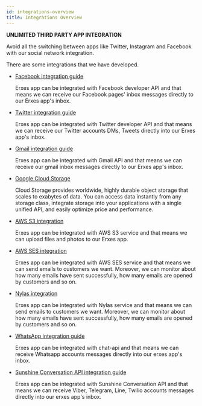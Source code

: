 ```yaml
---
id: integrations-overview
title: Integrations Overview
---
```


**UNLIMITED THIRD PARTY APP INTEGRATION**

Avoid all the switching between apps like Twitter, Instagram and Facebook with our social network integration.

There are some integrations that we have developed.

- [Facebook integration guide](../administrator/system-config#facebook)

  Erxes app can be integrated with Facebook developer API and that means we can receive our Facebook pages' inbox messages directly to our Erxes app's inbox.

- [Twitter integration guide](../administrator/system-config#twitter)

   Erxes app can be integrated with Twitter developer API and that means we can receive our Twitter accounts DMs, Tweets directly into our Erxes app's inbox.

- [Gmail integration guide](../administrator/system-config#gmail)

   Erxes app can be integrated with Gmail API and that means we can receive our gmail inbox messages directly to our Erxes app's inbox.

- [Google Cloud Storage](../administrator/system-config#google-cloud-storage)

   Cloud Storage provides worldwide, highly durable object storage that scales to exabytes of data. You can access data instantly from any storage class, integrate storage into your applications with a single unified API, and easily optimize price and performance.

- [AWS S3 integration](../administrator/system-config#aws-s3)

  Erxes app can be integrated with AWS S3 service and that means we can upload files and photos to our Erxes app.

- [AWS SES integration](../administrator/system-config#aws-ses)

   Erxes app can be integrated with AWS SES service and that means we can send emails to customers we want. Moreover, we can monitor about how many emails have sent successfully, how many emails are opened by customers and so on.

- [Nylas integration](../administrator/system-config#nylas-integrations)

  Erxes app can be integrated with Nylas service and that means we can send emails to customers we want. Moreover, we can monitor about how many emails have sent successfully, how many emails are opened by customers and so on.

- [WhatsApp integration guide](../administrator/system-config#whatsapp-integration)

  Erxes app can be integrated with chat-api and that means we can receive Whatsapp accounts messages directly into our erxes app's inbox.

- [Sunshine Conversation API integration guide](../administrator/system-config#sunshine-conversations-api-integration)

  Erxes app can be integrated with Sunshine Conversation API and that means we can receive Viber, Telegram, Line, Twilio accounts messages directly into our erxes app's inbox.

